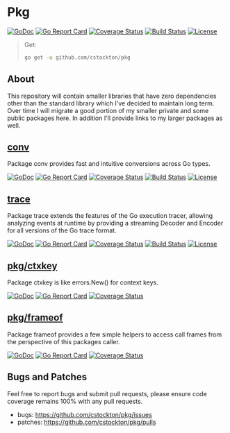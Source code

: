 # Pkg

  [![GoDoc](http://img.shields.io/badge/go-documentation-blue.svg?style=flat-square)](http://godoc.org/github.com/cstockton/pkg)
  [![Go Report Card](https://goreportcard.com/badge/github.com/cstockton/pkg?style=flat-square)](https://goreportcard.com/report/github.com/cstockton/pkg)
  [![Coverage Status](https://img.shields.io/codecov/c/github/cstockton/pkg/master.svg?style=flat-square)](https://codecov.io/github/cstockton/pkg?branch=master)
  [![Build Status](http://img.shields.io/travis/cstockton/pkg.svg?style=flat-square)](https://travis-ci.org/cstockton/pkg)
  [![License](http://img.shields.io/badge/license-mit-blue.svg?style=flat-square)](https://raw.githubusercontent.com/cstockton/pkg/master/LICENSE)

  > Get:
  > ```bash
  > go get -u github.com/cstockton/pkg
  > ```


## About

This repository will contain smaller libraries that have zero dependencies other
than the standard library which I've decided to maintain long term. Over time
I will migrate a good portion of my smaller private and some public packages
here. In addition I'll provide links to my larger packages as well.


## [conv](https://github.com/cstockton/go-conv)

Package conv provides fast and intuitive conversions across Go types.

  [![GoDoc](http://img.shields.io/badge/go-documentation-blue.svg?style=flat-square)](http://godoc.org/github.com/cstockton/go-conv)
  [![Go Report Card](https://goreportcard.com/badge/github.com/cstockton/go-conv?style=flat-square)](https://goreportcard.com/report/github.com/cstockton/go-conv)
  [![Coverage Status](https://img.shields.io/codecov/c/github/cstockton/go-conv/master.svg?style=flat-square)](https://codecov.io/github/cstockton/go-conv?branch=master)
  [![Build Status](http://img.shields.io/travis/cstockton/go-conv.svg?style=flat-square)](https://travis-ci.org/cstockton/go-conv)
  [![License](http://img.shields.io/badge/license-mit-blue.svg?style=flat-square)](https://raw.githubusercontent.com/cstockton/go-conv/master/LICENSE)


## [trace](https://github.com/cstockton/go-trace)

Package trace extends the features of the Go execution tracer, allowing
analyzing events at runtime by providing a streaming Decoder and Encoder for all
versions of the Go trace format.

  [![GoDoc](http://img.shields.io/badge/go-documentation-blue.svg?style=flat-square)](http://godoc.org/github.com/cstockton/go-trace)
  [![Go Report Card](https://goreportcard.com/badge/github.com/cstockton/go-trace?style=flat-square)](https://goreportcard.com/report/github.com/cstockton/go-trace)
  [![Coverage Status](https://img.shields.io/codecov/c/github/cstockton/go-trace/master.svg?style=flat-square)](https://codecov.io/github/cstockton/go-trace?branch=master)
  [![Build Status](http://img.shields.io/travis/cstockton/go-trace.svg?style=flat-square)](https://travis-ci.org/cstockton/go-trace)
  [![License](http://img.shields.io/badge/license-mit-blue.svg?style=flat-square)](https://raw.githubusercontent.com/cstockton/go-trace/master/LICENSE)


## [pkg/ctxkey](https://github.com/cstockton/pkg/tree/master/ctxkey)

Package ctxkey is like errors.New() for context keys.

  [![GoDoc](http://img.shields.io/badge/go-documentation-blue.svg?style=flat-square)](http://godoc.org/github.com/cstockton/pkg/ctxkey)
  [![Go Report Card](https://goreportcard.com/badge/github.com/cstockton/pkg/ctxkey?style=flat-square)](https://goreportcard.com/report/github.com/cstockton/pkg/ctxkey)
  [![Coverage Status](https://img.shields.io/codecov/c/github/cstockton/pkg/master.svg?style=flat-square)](https://codecov.io/github/cstockton/pkg?branch=master)


## [pkg/frameof](https://github.com/cstockton/pkg/tree/master/frameof)

Package frameof provides a few simple helpers to access call frames from the
perspective of this packages caller.

  [![GoDoc](http://img.shields.io/badge/go-documentation-blue.svg?style=flat-square)](http://godoc.org/github.com/cstockton/pkg/frameof)
  [![Go Report Card](https://goreportcard.com/badge/github.com/cstockton/pkg/frameof?style=flat-square)](https://goreportcard.com/report/github.com/cstockton/pkg/frameof)
  [![Coverage Status](https://img.shields.io/codecov/c/github/cstockton/pkg/master.svg?style=flat-square)](https://codecov.io/github/cstockton/pkg?branch=master)


## Bugs and Patches

  Feel free to report bugs and submit pull requests, please ensure code coverage
  remains 100% with any pull requests.

  * bugs:
    <https://github.com/cstockton/pkg/issues>
  * patches:
    <https://github.com/cstockton/pkg/pulls>
